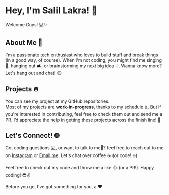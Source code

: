 # Hey, I'm Salil Lakra! 👋

Welcome Guys! 💻✨

## About Me 🦁

I'm a passionate tech enthusiast who loves to build stuff and break things (in a good way, of course). When I'm not coding, you might find me singing 🎤, hanging out 🛋️, or brainstorming my next big idea 💡. Wanna know more? Let's hang out and chat! 😉

## Projects 🔥

You can see my project at my GitHub repositories.  
Most of my projects are **work-in-progress**, thanks to my schedule ⏳. But if you're interested in contributing, feel free to check them out and send me a PR. I’d appreciate the help in getting these projects across the finish line! 💪

## Let's Connect! 🌐

Got coding questions 💻, or want to talk to me🙂? feel free to reach out to me on [Instagram](https://instagram.com/officialsalillakra) or [Email me](mailto:salillakra.dev@gmail.com). Let's chat over coffee ☕ (or code! 🔥)

Feel free to check out my code and throw me a like 👍 (or a PR!). Happy coding! 😎✌️

Before you go, I've got something for you, a ❤️
